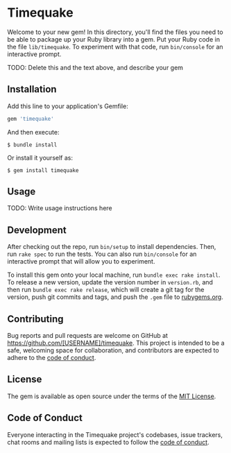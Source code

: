 # Timequake

Welcome to your new gem! In this directory, you'll find the files you need to be able to package up your Ruby library into a gem. Put your Ruby code in the file `lib/timequake`. To experiment with that code, run `bin/console` for an interactive prompt.

TODO: Delete this and the text above, and describe your gem

## Installation

Add this line to your application's Gemfile:

```ruby
gem 'timequake'
```

And then execute:

    $ bundle install

Or install it yourself as:

    $ gem install timequake

## Usage

TODO: Write usage instructions here

## Development

After checking out the repo, run `bin/setup` to install dependencies. Then, run `rake spec` to run the tests. You can also run `bin/console` for an interactive prompt that will allow you to experiment.

To install this gem onto your local machine, run `bundle exec rake install`. To release a new version, update the version number in `version.rb`, and then run `bundle exec rake release`, which will create a git tag for the version, push git commits and tags, and push the `.gem` file to [rubygems.org](https://rubygems.org).

## Contributing

Bug reports and pull requests are welcome on GitHub at https://github.com/[USERNAME]/timequake. This project is intended to be a safe, welcoming space for collaboration, and contributors are expected to adhere to the [code of conduct](https://github.com/[USERNAME]/timequake/blob/master/CODE_OF_CONDUCT.md).


## License

The gem is available as open source under the terms of the [MIT License](https://opensource.org/licenses/MIT).

## Code of Conduct

Everyone interacting in the Timequake project's codebases, issue trackers, chat rooms and mailing lists is expected to follow the [code of conduct](https://github.com/[USERNAME]/timequake/blob/master/CODE_OF_CONDUCT.md).
